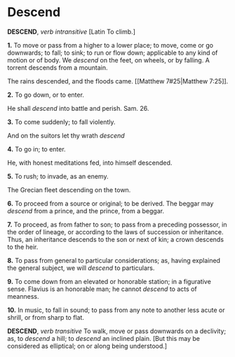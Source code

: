 # Descend

**DESCEND**, _verb intransitive_ \[Latin To climb.\]

**1.** To move or pass from a higher to a lower place; to move, come or go downwards; to fall; to sink; to run or flow down; applicable to any kind of motion or of body. We _descend_ on the feet, on wheels, or by falling. A torrent descends from a mountain.

The rains descended, and the floods came. [[Matthew 7#25|Matthew 7:25]].

**2.** To go down, or to enter.

He shall _descend_ into battle and perish. Sam. 26.

**3.** To come suddenly; to fall violently.

And on the suitors let thy wrath _descend_

**4.** To go in; to enter.

He, with honest meditations fed, into himself descended.

**5.** To rush; to invade, as an enemy.

The Grecian fleet descending on the town.

**6.** To proceed from a source or original; to be derived. The beggar may _descend_ from a prince, and the prince, from a beggar.

**7.** To proceed, as from father to son; to pass from a preceding possessor, in the order of lineage, or according to the laws of succession or inheritance. Thus, an inheritance descends to the son or next of kin; a crown descends to the heir.

**8.** To pass from general to particular considerations; as, having explained the general subject, we will _descend_ to particulars.

**9.** To come down from an elevated or honorable station; in a figurative sense. Flavius is an honorable man; he cannot _descend_ to acts of meanness.

**10.** In music, to fall in sound; to pass from any note to another less acute or shrill, or from sharp to flat.

**DESCEND**, _verb transitive_ To walk, move or pass downwards on a declivity; as, to _descend_ a hill; to _descend_ an inclined plain. \[But this may be considered as elliptical; on or along being understood.\]